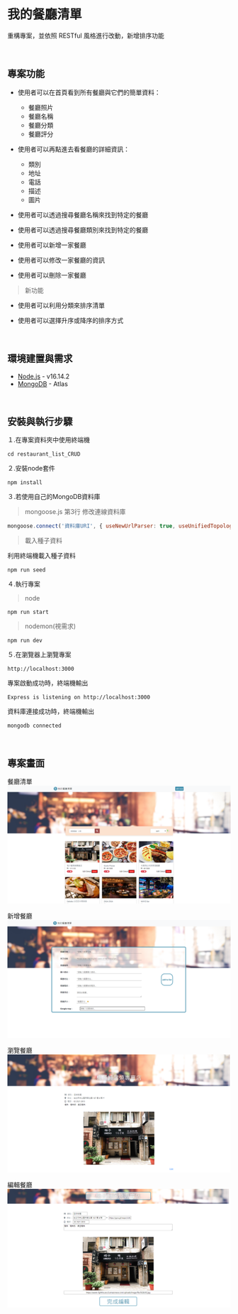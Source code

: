 # **我的餐廳清單**

重構專案，並依照 RESTful 風格進行改動，新增排序功能

&nbsp;
## **專案功能**

* 使用者可以在首頁看到所有餐廳與它們的簡單資料：
    * 餐廳照片
    * 餐廳名稱
    * 餐廳分類
    * 餐廳評分

* 使用者可以再點進去看餐廳的詳細資訊：
    * 類別
    * 地址
    * 電話
    * 描述
    * 圖片

* 使用者可以透過搜尋餐廳名稱來找到特定的餐廳

* 使用者可以透過搜尋餐廳類別來找到特定的餐廳

* 使用者可以新增一家餐廳

* 使用者可以修改一家餐廳的資訊

* 使用者可以刪除一家餐廳

> 新功能

* 使用者可以利用分類來排序清單

* 使用者可以選擇升序或降序的排序方式

&nbsp;
## **環境建置與需求**

* [Node.js](https://nodejs.org/en/) - v16.14.2
* [MongoDB](https://www.mongodb.com/zh-cn/cloud/atlas/efficiency) - Atlas


&nbsp;
## **安裝與執行步驟**


１.在專案資料夾中使用終端機

```properties
cd restaurant_list_CRUD
```

２.安裝node套件

```properties
npm install
```

３.若使用自己的MongoDB資料庫
> mongoose.js 第3行 修改連線資料庫
```js
mongoose.connect('資料庫URI', { useNewUrlParser: true, useUnifiedTopology: true })
```
> 載入種子資料

利用終端機載入種子資料

```properties
npm run seed
```

４.執行專案
> node
```properties
npm run start
```

> nodemon(視需求)

```properties
npm run dev
```

５.在瀏覽器上瀏覽專案

```
http://localhost:3000
```

專案啟動成功時，終端機輸出
```
Express is listening on http://localhost:3000
```
資料庫連接成功時，終端機輸出
```
mongodb connected
```

&nbsp;
## **專案畫面**

餐廳清單
![專案畫面](./public/img/restaurantList.png)

新增餐廳
![專案畫面](./public/img/restaurantList_C.png)

瀏覽餐廳
![專案畫面](./public/img/restaurantList_R.png)

編輯餐廳
![專案畫面](./public/img/restaurantList_U.png)
